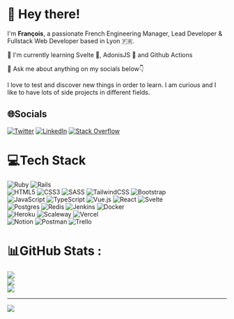 # 👋 Hey there!

I'm **François**, a passionate French Engineering Manager, Lead Developer & Fullstack Web Developer based in Lyon 🇫🇷.

🌱 I'm currently learning Svelte 🧡, AdonisJS 💙 and Github Actions  

💬 Ask me about anything on my socials below👇 

I love to test and discover new things in order to learn.
I am curious and I like to have lots of side projects in different fields.

## 🌐Socials
[![Twitter](https://img.shields.io/badge/Twitter-%231DA1F2.svg?logo=Twitter&logoColor=white)](https://twitter.com/@fralps_dev) 
[![LinkedIn](https://img.shields.io/badge/LinkedIn-%230077B5.svg?logo=linkedin&logoColor=white)](https://linkedin.com/in/françois-loupias-550a6411a) [![Stack Overflow](https://img.shields.io/badge/-Stackoverflow-FE7A16?logo=stack-overflow&logoColor=white)](https://stackoverflow.com/users/12373654)

# 💻Tech Stack
![Ruby](https://img.shields.io/badge/Ruby-%23CC342D.svg?style=flat&logo=ruby&logoColor=white) ![Rails](https://img.shields.io/badge/Rails-%23CC0000.svg?style=flat&logo=ruby-on-rails&logoColor=white)  
![HTML5](https://img.shields.io/badge/HTML5-%23E34F26.svg?style=flat&logo=html5&logoColor=white) ![CSS3](https://img.shields.io/badge/CSS3-%231572B6.svg?style=flat&logo=css3&logoColor=white) ![SASS](https://img.shields.io/badge/SASS-hotpink.svg?style=flat&logo=SASS&logoColor=white) ![TailwindCSS](https://img.shields.io/badge/Tailwindcss-%2338B2AC.svg?style=flat&logo=tailwind-css&logoColor=white) ![Bootstrap](https://img.shields.io/badge/Bootstrap-%23563D7C.svg?style=flat&logo=bootstrap&logoColor=white)  
![JavaScript](https://img.shields.io/badge/Javascript-%23323330.svg?style=flat&logo=javascript&logoColor=%23F7DF1E) ![TypeScript](https://img.shields.io/badge/Typescript-%23007ACC.svg?style=flat&logo=typescript&logoColor=white) ![Vue.js](https://img.shields.io/badge/Vuejs-%2335495e.svg?style=flat&logo=vuedotjs&logoColor=%234FC08D) ![React](https://img.shields.io/badge/React-%2320232a.svg?style=flat&logo=react&logoColor=%2361DAFB) ![Svelte](https://img.shields.io/badge/Svelte-%23f1413d.svg?style=flat&logo=svelte&logoColor=white)  
![Postgres](https://img.shields.io/badge/Postgres-%23316192.svg?style=flat&logo=postgresql&logoColor=white) ![Redis](https://img.shields.io/badge/Redis-%23DD0031.svg?style=flat&logo=redis&logoColor=white) ![Jenkins](https://img.shields.io/badge/Jenkins-%232C5263.svg?style=flat&logo=jenkins&logoColor=white) ![Docker](https://img.shields.io/badge/Docker-%230db7ed.svg?style=flat&logo=docker&logoColor=white)  
![Heroku](https://img.shields.io/badge/Heroku-%23430098.svg?style=flat&logo=heroku&logoColor=white) ![Scaleway](https://img.shields.io/badge/Scaleway-%234f0599.svg?style=flat&logo=scaleway&logoColor=white) ![Vercel](https://img.shields.io/badge/Vercel-%23000000.svg?style=flat&logo=vercel&logoColor=white)  
![Notion](https://img.shields.io/badge/Notion-%23000000.svg?style=flat&logo=notion&logoColor=white) ![Postman](https://img.shields.io/badge/Postman-FF6C37?style=flat&logo=postman&logoColor=white) ![Trello](https://img.shields.io/badge/Trello-%23026AA7.svg?style=flat&logo=Trello&logoColor=white)
# 📊GitHub Stats :
![](https://github-readme-stats.vercel.app/api?username=fralps&theme=radical&hide_border=false&include_all_commits=true&count_private=true)<br/>
![](https://github-readme-streak-stats.herokuapp.com/?user=fralps&theme=radical&hide_border=false)<br/>
![](https://github-readme-stats.vercel.app/api/top-langs/?username=fralps&theme=radical&hide_border=false&include_all_commits=true&count_private=true&layout=compact)

---
[![](https://visitcount.itsvg.in/api?id=fralps&icon=0&color=10)](https://visitcount.itsvg.in)
